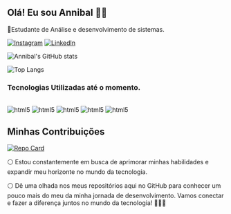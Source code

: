 ## Olá! Eu sou Annibal 👋🏻

🌱Estudante de Análise e desenvolvimento de sistemas.

[![Instagram](https://img.shields.io/badge/Instagram-E4405F?style=for-the-badge&logo=instagram&logoColor=white)](https://www.instagram.com/annibal.gulias/)
[![LinkedIn](https://img.shields.io/badge/LinkedIn-0077B5?style=for-the-badge&logo=linkedin&logoColor=white)](https://www.linkedin.com/in/annibal-gulias/)

![Annibal's GitHub stats](https://github-readme-stats.vercel.app/api?username=annibalgulias&show_icons=true&theme=tokyonight)

![Top Langs](https://github-readme-stats.vercel.app/api/top-langs/?username=annibalgulias&size_weight=0.5&count_weight=0.5)

### Tecnologias Utilizadas até o momento.
<div style="display: inline_block"><br/>
    <img align="cente" alt="html5" src="https://img.shields.io/badge/HTML5-E34F26?style=for-the-badge&logo=html5&logoColor=white">
    <img align="cente" alt="html5" src="https://img.shields.io/badge/CSS3-1572B6?style=for-the-badge&logo=css3&logoColor=white">
    <img align="cente" alt="html5" src="https://img.shields.io/badge/Python-14354C?style=for-the-badge&logo=python&logoColor=white"> 
    <img align="cente" alt="html5" src="https://img.shields.io/badge/Bootstrap-563D7C?style=for-the-badge&logo=bootstrap&logoColor=white">
    <img align="cente" alt="html5" src="https://img.shields.io/badge/GIT-E44C30?style=for-the-badge&logo=git&logoColor=white">
</div>

## Minhas Contribuições
[![Repo Card](https://github-readme-stats.vercel.app/api/pin/?username=AbraaoAzP&repo=dio-lab-open-source&bg_color=000&border_color=30A3DC&show_icons=true&icon_color=30A3DC&title_color=E94D5F&text_color=FFF)](https://github.com/AbraaoAzP/dio-lab-open-source)

⚪ Estou constantemente em busca de aprimorar minhas habilidades e expandir meu horizonte no mundo da tecnologia.

⚪ Dê uma olhada nos meus repositórios aqui no GitHub para conhecer um pouco mais do meu da minha jornada de desenvolvimento. Vamos conectar e fazer a diferença juntos no mundo da tecnologia! 👨‍💻🌟
